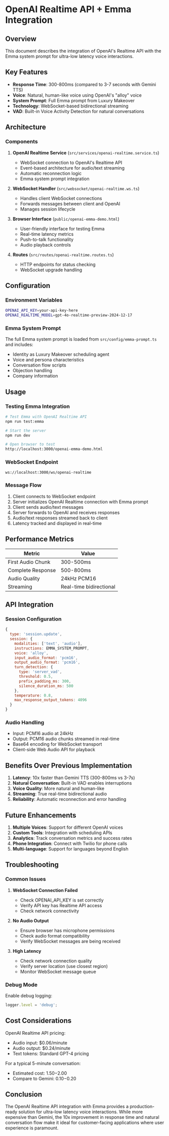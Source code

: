 # OpenAI Realtime API + Emma Integration

## Overview

This document describes the integration of OpenAI's Realtime API with the Emma system prompt for ultra-low latency voice interactions.

## Key Features

- **Response Time**: 300-800ms (compared to 3-7 seconds with Gemini TTS)
- **Voice**: Natural, human-like voice using OpenAI's "alloy" voice
- **System Prompt**: Full Emma prompt from Luxury Makeover
- **Technology**: WebSocket-based bidirectional streaming
- **VAD**: Built-in Voice Activity Detection for natural conversations

## Architecture

### Components

1. **OpenAI Realtime Service** (`src/services/openai-realtime.service.ts`)
   - WebSocket connection to OpenAI's Realtime API
   - Event-based architecture for audio/text streaming
   - Automatic reconnection logic
   - Emma system prompt integration

2. **WebSocket Handler** (`src/websocket/openai-realtime.ws.ts`)
   - Handles client WebSocket connections
   - Forwards messages between client and OpenAI
   - Manages session lifecycle

3. **Browser Interface** (`public/openai-emma-demo.html`)
   - User-friendly interface for testing Emma
   - Real-time latency metrics
   - Push-to-talk functionality
   - Audio playback controls

4. **Routes** (`src/routes/openai-realtime.routes.ts`)
   - HTTP endpoints for status checking
   - WebSocket upgrade handling

## Configuration

### Environment Variables

```bash
OPENAI_API_KEY=your-api-key-here
OPENAI_REALTIME_MODEL=gpt-4o-realtime-preview-2024-12-17
```

### Emma System Prompt

The full Emma system prompt is loaded from `src/config/emma-prompt.ts` and includes:
- Identity as Luxury Makeover scheduling agent
- Voice and persona characteristics
- Conversation flow scripts
- Objection handling
- Company information

## Usage

### Testing Emma Integration

```bash
# Test Emma with OpenAI Realtime API
npm run test:emma

# Start the server
npm run dev

# Open browser to test
http://localhost:3000/openai-emma-demo.html
```

### WebSocket Endpoint

```
ws://localhost:3000/ws/openai-realtime
```

### Message Flow

1. Client connects to WebSocket endpoint
2. Server initializes OpenAI Realtime connection with Emma prompt
3. Client sends audio/text messages
4. Server forwards to OpenAI and receives responses
5. Audio/text responses streamed back to client
6. Latency tracked and displayed in real-time

## Performance Metrics

| Metric | Value |
|--------|-------|
| First Audio Chunk | 300-500ms |
| Complete Response | 500-800ms |
| Audio Quality | 24kHz PCM16 |
| Streaming | Real-time bidirectional |

## API Integration

### Session Configuration

```javascript
{
  type: 'session.update',
  session: {
    modalities: ['text', 'audio'],
    instructions: EMMA_SYSTEM_PROMPT,
    voice: 'alloy',
    input_audio_format: 'pcm16',
    output_audio_format: 'pcm16',
    turn_detection: {
      type: 'server_vad',
      threshold: 0.5,
      prefix_padding_ms: 300,
      silence_duration_ms: 500
    },
    temperature: 0.8,
    max_response_output_tokens: 4096
  }
}
```

### Audio Handling

- Input: PCM16 audio at 24kHz
- Output: PCM16 audio chunks streamed in real-time
- Base64 encoding for WebSocket transport
- Client-side Web Audio API for playback

## Benefits Over Previous Implementation

1. **Latency**: 10x faster than Gemini TTS (300-800ms vs 3-7s)
2. **Natural Conversation**: Built-in VAD enables interruptions
3. **Voice Quality**: More natural and human-like
4. **Streaming**: True real-time bidirectional audio
5. **Reliability**: Automatic reconnection and error handling

## Future Enhancements

1. **Multiple Voices**: Support for different OpenAI voices
2. **Custom Tools**: Integration with scheduling APIs
3. **Analytics**: Track conversation metrics and success rates
4. **Phone Integration**: Connect with Twilio for phone calls
5. **Multi-language**: Support for languages beyond English

## Troubleshooting

### Common Issues

1. **WebSocket Connection Failed**
   - Check OPENAI_API_KEY is set correctly
   - Verify API key has Realtime API access
   - Check network connectivity

2. **No Audio Output**
   - Ensure browser has microphone permissions
   - Check audio format compatibility
   - Verify WebSocket messages are being received

3. **High Latency**
   - Check network connection quality
   - Verify server location (use closest region)
   - Monitor WebSocket message queue

### Debug Mode

Enable debug logging:
```javascript
logger.level = 'debug';
```

## Cost Considerations

OpenAI Realtime API pricing:
- Audio input: $0.06/minute
- Audio output: $0.24/minute
- Text tokens: Standard GPT-4 pricing

For a typical 5-minute conversation:
- Estimated cost: $1.50-$2.00
- Compare to Gemini: $0.10-$0.20

## Conclusion

The OpenAI Realtime API integration with Emma provides a production-ready solution for ultra-low latency voice interactions. While more expensive than Gemini, the 10x improvement in response time and natural conversation flow make it ideal for customer-facing applications where user experience is paramount.